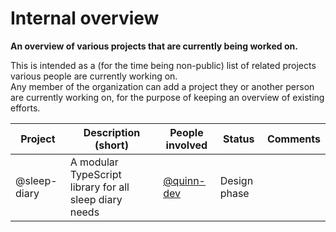 # Internal overview
**An overview of various projects that are currently being worked on.**

This is intended as a (for the time being non-public) list of related projects various people are currently working on.  
Any member of the organization can add a project they or another person are currently working on, for the purpose of keeping an overview of existing efforts.  

| Project      | Description (short)                                    |  People involved                           | Status       | Comments |
|--------------|--------------------------------------------------------|--------------------------------------------|--------------|----------|
| @sleep-diary | A modular TypeScript library for all sleep diary needs | [@quinn-dev](https://github.com/quinn-dev) | Design phase |          |
